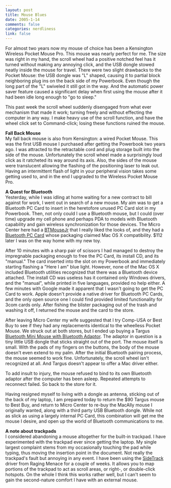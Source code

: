 ```yaml
--- 
layout: post
title: Mouse Blues
date: 2005-1-14
comments: false
categories: nerdliness
link: false
---
```

For almost two years now my mouse of choice has been a Kensington Wireless Pocket Mouse Pro. This mouse was nearly perfect for me. The size was right in my hand, the scroll wheel had a positive notched feel has it turned without making any annoying click, and the USB dongle stowed neatly inside the mouse for travel. There were two slight drawbacks to the Pocket Mouse: the USB dongle was "L" shaped, causing it to partial block neighboring plug ins on the back side of my Powerbook. Even though the long part of the "L" swiveled it still got in the way. And the automatic power saver feature caused a significant delay when first using the mouse after it had been idle long enough to "go to sleep."

This past week the scroll wheel suddenly disengaged from what ever mechanism that made it work; turning freely and without effecting the computer in any way. I make heavy use of the scroll function, and have the wheel click set to Command-click; losing these functions ruined the mouse.

<strong>Fall Back Mouse</strong><br />
My fall back mouse is also from Kensington: a wired Pocket Mouse. This was the first USB mouse I purchased after getting the Powerbook two years ago. I was attracted to the retractable cord and plug storage built into the side of the mouse. Unfortunately the scroll wheel made a surprisingly loud click as it ratcheted its way around its axis. Also, the sides of the mouse were translucent allowing the flashing of the positioning laser to leak out. Having an intermittent flash of light in your peripheral vision takes some getting used to, and in the end I upgraded to the Wireless Pocket Mouse Pro.

<strong>A Quest for Bluetooth</strong><br />
Yesterday, while I was idling at home waiting for a new contract to bill against for work, I went out in search of a new mouse. My aim was to get a Bluetooth PC Card to insert in the heretofore unused PC Card slot in my Powerbook. Then, not only could I use a Bluetooth mouse, but I could (over time) upgrade my cell phone and perhaps PDA to models with Bluetooth capability and gain wireless synchronization for those devices. The Micro Center here had a <a href="http://macally.com/spec/usb/input_device/btmini.html" title="BTMouseJr">BTMouseJr</a> that I really liked the looks of, and they had a <a href="http://zoom.com/products/bluetooth_overview.html" title="Bluetooth PC Card">Bluetooth PC Card</a> whose packaging claimed Mac OS X compatibility. $112 later I was on the way home with my new toy.

After 10 minutes with a sharp pair of scissors I had managed to destroy the impregnable packaging enough to free the PC Card, its install CD, and its "manual." The card inserted into the slot on my Powerbook and immediately starting flashing a "Here I am" blue light. However, none of the Mac OS X included Bluetooth utilities recognized that there was a Bluetooth device attached. The install CD was useless has it contained only Windows drivers, and the "manual", while printed in five languages, provided no help either.  A few minutes with Google made it apparent that I wasn't going to get the PC Card to work. Apple doesn't provide a native driver for Bluetooth PC Cards, and the only open source one I could find provided limited functionality for 3com cards only. After fishing the blister packaging out of the trash and washing it off, I returned the mouse and the card to the store.

After leaving Micro Center my wife suggested that I try Comp-USA or Best Buy to see if they had any replacements identical to the wheelless Pocket Mouse. We struck out at both stores, but I ended up buying a Targus <a href="http://www.targus.com/us/product_details.asp?sku=AMB01US" title="Bluetooth Mini Mouse with Bluetooth Adaptor">Bluetooth Mini Mouse with Bluetooth Adaptor</a>. The adaptor in question is a tiny little USB dongle that sticks straight out of the port. The mouse itself is small. With the pads of my fingers on the buttons, the body of the mouse doesn't even extend to my palm. After the initial Bluetooth pairing process, the mouse seemed to work fine. Unfortunately, the scroll wheel isn't recognized at all. And Targus doesn't appear to offer a Mac driver either.

To add insult to injury, the mouse refused to bind to its own Bluetooth adaptor after the computer has been asleep. Repeated attempts to reconnect failed. So back to the store for it.

Having resigned myself to living with a dongle as antenna, sticking out of the back of my laptop, I am prepared today to return the $90 Targus mouse to Best Buy, and return to Micro Center to re-buy the MacAlly mouse I originally wanted, along with a third party USB Bluetooth dongle. While not as slick as using a largely internal PC Card, this combination will get me the mouse I desire, and open up the world of Bluetooth communications to me.

<strong>A note about trackpads</strong><br />
I considered abandoning a mouse altogether for the built-in trackpad. I have experimented with the trackpad ever since getting the laptop. My single largest complaint stems from my occasionally touching the pad while typing, thus moving the insertion point in the document. Not really the trackpad's fault but annoying in any event. I have been using the <a href="http://www.ragingmenace.com/software/sidetrack/FAQ.html" title="SideTrack">SideTrack</a> driver from Raging Menace for a couple of weeks. It allows you to map portions of the trackpad to act as scroll areas, or right-, or double-click hotspots. On the whole I think this works rather well, but I can't seem to gain the second-nature comfort I have with an external mouse.
